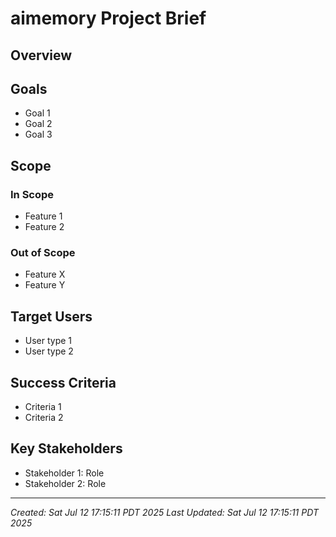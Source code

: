 # aimemory Project Brief

## Overview
<!-- Provide a clear, concise description of what this project does -->

## Goals
<!-- List the main objectives this project aims to achieve -->
- Goal 1
- Goal 2
- Goal 3

## Scope
<!-- Define what is included and excluded from this project -->
### In Scope
- Feature 1
- Feature 2

### Out of Scope
- Feature X
- Feature Y

## Target Users
<!-- Identify who will use this project -->
- User type 1
- User type 2

## Success Criteria
<!-- Define measurable outcomes that indicate project success -->
- Criteria 1
- Criteria 2

## Key Stakeholders
<!-- List important stakeholders and their roles -->
- Stakeholder 1: Role
- Stakeholder 2: Role

---
*Created: Sat Jul 12 17:15:11 PDT 2025*
*Last Updated: Sat Jul 12 17:15:11 PDT 2025*
